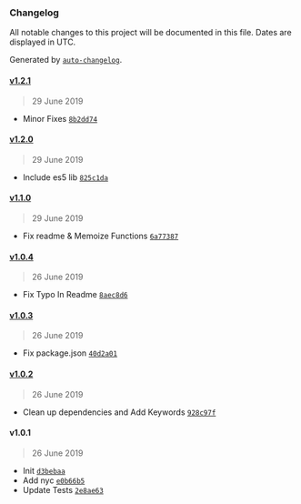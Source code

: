 ### Changelog

All notable changes to this project will be documented in this file. Dates are displayed in UTC.

Generated by [`auto-changelog`](https://github.com/CookPete/auto-changelog).

#### [v1.2.1](https://github.com/nivrith/intersection-of/compare/v1.2.0...v1.2.1)

> 29 June 2019

- Minor Fixes [`8b2dd74`](https://github.com/nivrith/intersection-of/commit/8b2dd7444a673365aa51225ca2f1125dcfb99f89)

#### [v1.2.0](https://github.com/nivrith/intersection-of/compare/v1.1.0...v1.2.0)

> 29 June 2019

- Include es5 lib [`825c1da`](https://github.com/nivrith/intersection-of/commit/825c1daf50442128796966ad4de50788bd614279)

#### [v1.1.0](https://github.com/nivrith/intersection-of/compare/v1.0.4...v1.1.0)

> 29 June 2019

- Fix readme & Memoize Functions [`6a77387`](https://github.com/nivrith/intersection-of/commit/6a7738789c14c79b16387a4b98f9e600b95eaf7d)

#### [v1.0.4](https://github.com/nivrith/intersection-of/compare/v1.0.3...v1.0.4)

> 26 June 2019

- Fix Typo In Readme [`8aec8d6`](https://github.com/nivrith/intersection-of/commit/8aec8d63c44745e713d2003784b891865909bfb6)

#### [v1.0.3](https://github.com/nivrith/intersection-of/compare/v1.0.2...v1.0.3)

> 26 June 2019

- Fix package.json [`40d2a01`](https://github.com/nivrith/intersection-of/commit/40d2a01438210a25b041344a08bd6fb47f8d239d)

#### [v1.0.2](https://github.com/nivrith/intersection-of/compare/v1.0.1...v1.0.2)

> 26 June 2019

- Clean up dependencies and Add Keywords [`928c97f`](https://github.com/nivrith/intersection-of/commit/928c97f5095c58105172bb249798f8e11ce6c9b9)

#### v1.0.1

> 26 June 2019

- Init [`d3bebaa`](https://github.com/nivrith/intersection-of/commit/d3bebaa85c3261d054ac55d4aeca459fcf9f0a93)
- Add nyc [`e0b66b5`](https://github.com/nivrith/intersection-of/commit/e0b66b55b45b27fa33e074090bc1e54f11058b92)
- Update Tests [`2e8ae63`](https://github.com/nivrith/intersection-of/commit/2e8ae63a97ca9de963f8c5a46b49312d17357817)
